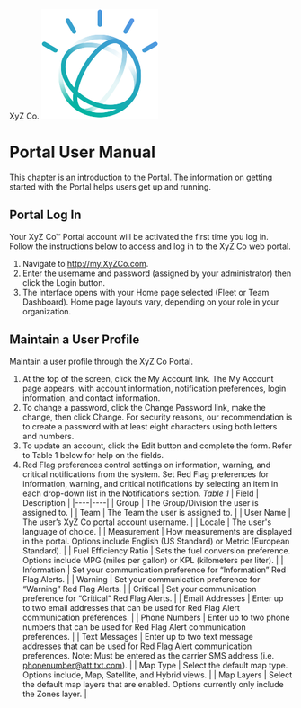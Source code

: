﻿XyZ Co. ![XyZ logo](https://github.com/johnheeder/markdown_space/blob/master/images/Avatar_new.png)
# Portal User Manual
This chapter is an introduction to the Portal. The information on getting started with the Portal helps users get up and running. 
## Portal Log In
Your XyZ Co™ Portal account will be activated the first time you log in. Follow the instructions below to access and log in to the XyZ Co web portal.

 1. Navigate to http://my.XyZCo.com.
 2. Enter the username and password (assigned by your administrator) then click the Login button.
 3. The interface opens with your Home page selected (Fleet or Team Dashboard). Home page layouts vary, depending on your role in your organization.
## Maintain a User Profile
Maintain a user profile through the XyZ Co Portal.
 1. At the top of the screen, click the My Account link. The My Account page appears, with account information, notification preferences, login information, and contact information.
 5. To change a password, click the Change Password link, make the change, then click Change. For security reasons, our recommendation is to create a password with at least eight characters using both letters and numbers.
 6. To update an account, click the Edit button and complete the form. Refer to Table 1 below for help on the fields.
 7. Red Flag preferences control settings on information, warning, and critical notifications from the system. Set Red Flag preferences for information, warning, and critical notifications by selecting an item in each drop-down list in the Notifications section. 
*Table 1* 
    |  Field  |  Description  |
    |----|----|
    |  Group  |  The Group/Division the user is assigned to.  |
    |  Team  |  The Team the user is assigned to.  |
    |  User Name  |  The user’s XyZ Co portal account username.  |
    |  Locale  |  The user's language of choice.  |
    |  Measurement  |  How measurements are displayed in the portal. Options include English (US Standard) or Metric (European Standard).  |
    |  Fuel Efficiency Ratio  | Sets the fuel conversion preference. Options include MPG (miles per gallon) or KPL (kilometers per liter).  |
    |  Information  |  Set your communication preference for “Information” Red Flag Alerts.  |
    |  Warning  |  Set your communication preference for “Warning” Red Flag Alerts.  |
    |  Critical  |  Set your communication preference for “Critical” Red Flag Alerts.   |
    |  Email Addresses  |  Enter up to two email addresses that can be used for Red Flag Alert communication preferences.  |
    |  Phone Numbers  |  Enter up to two phone numbers that can be used for Red Flag Alert communication preferences.  |
    |  Text Messages  |  Enter up to two text message addresses that can be used for Red Flag Alert communication preferences. Note: Must be entered as the carrier SMS address (i.e. phonenumber@att.txt.com).  |
    |  Map Type  |  Select the default map type. Options include, Map, Satellite, and Hybrid views.  |
    |  Map Layers  |  Select the default map layers that are enabled. Options currently only include the Zones layer.  |


